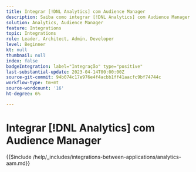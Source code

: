 ```yaml
---
title: Integrar [!DNL Analytics] com Audience Manager
description: Saiba como integrar [!DNL Analytics] com Audience Manager.
solution: Analytics, Audience Manager
feature: Integrations
topic: Integrations
role: Leader, Architect, Admin, Developer
level: Beginner
kt: null
thumbnail: null
index: false
badgeIntegration: label="Integração" type="positive"
last-substantial-update: 2023-04-14T00:00:00Z
source-git-commit: 94b074c17e976e4f4acbb1ff41aacfc9bf74744c
workflow-type: tm+mt
source-wordcount: '16'
ht-degree: 6%

---
```



# Integrar [!DNL Analytics] com Audience Manager

{{$include /help/_includes/integrations-between-applications/analytics-aam.md}}
